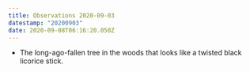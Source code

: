 ```yaml
---
title: Observations 2020-09-03
datestamp: "20200903"
date: 2020-09-08T06:16:20.050Z
---
```

- The long-ago-fallen tree in the woods that looks like a twisted black licorice stick.